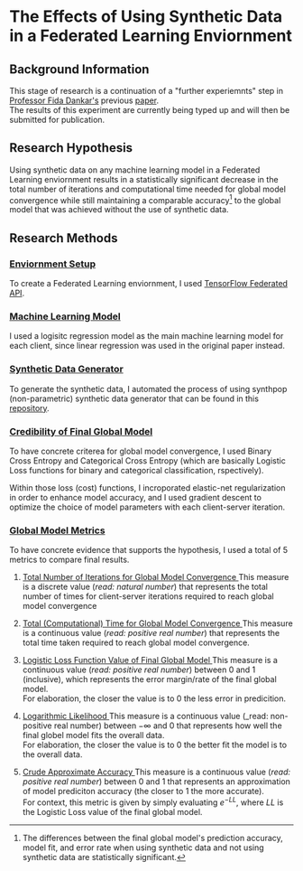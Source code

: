 
# The Effects of Using Synthetic Data in a Federated Learning Enviornment 

## Background Information

This stage of research is a continuation of a "further experiemnts" step in [Professor Fida Dankar's](https://scholar.google.ae/citations?user=JvxSJRwAAAAJ&hl=en) previous [paper](https://ieeexplore.ieee.org/document/10068615). <br /> 
The results of this experiment are currently being typed up and will then be submitted for publication.

## Research Hypothesis 

Using synthetic data on any machine learning model in a Federated Learning enviornment results in a statistically significant decrease in the total number of iterations and computational time needed for global model convergence while still maintaining a comparable accuracy[^1] to the global model that was achieved without the use of synthetic data. 

[^1]: The differences between the final global model's prediction accuracy, model fit, and error rate when using synthetic data and not using synthetic data are statistically significant.

## Research Methods

### <u> Enviornment Setup </u>
To create a Federated Learning enviornment, I used [TensorFlow Federated API](https://www.tensorflow.org/federated/api_docs/python/tff).

### <u> Machine Learning Model </u>
I used a logisitc regression model as the main machine learning model for each client, since linear regression was used in the original paper instead. <br />

### <u> Synthetic Data Generator </u>
To generate the synthetic data, I automated the process of using synthpop (non-parametric) synthetic data generator that can be found in this [repository](https://github.com/hazy/synthpop).

### <u> Credibility of Final Global Model </u>
To have concrete criterea for global model convergence, I used Binary Cross Entropy and Categorical Cross Entropy (which are basically Logistic Loss functions for binary and categorical classification, rspectively). <br />

Within those loss (cost) functions, I incroporated elastic-net regularization in order to enhance model accuracy, and I used gradient descent to optimize the choice of model parameters with each client-server iteration. <br />

### <u> Global Model Metrics </u>
To have concrete evidence that supports the hypothesis, I used a total of 5 metrics to compare final results.

1. <u> Total Number of Iterations for Global Model Convergence </u>
This measure is a discrete value (_read: natural number_) that represents the total number of times for client-server iterations required to reach global model convergence 

2. <u> Total (Computational) Time for Global Model Convergence </u>
This measure is a continuous value (_read: positive real number_) that represents the total time taken required to reach global model convergence.

3. <u> Logistic Loss Function Value of Final Global Model </u>
This measure is a continuous value (_read: positive real number_) between 0 and 1 (inclusive), which represents the error margin/rate of the final global model. <br />
For elaboration, the closer the value is to 0 the less error in predicition.

4. <u> Logarithmic Likelihood </u>
This measure is a continuous value (_read: non-positive real number) between $-\infty$ and 0 that represents how well the final globel model fits the overall data. <br />
For elaboration, the closer the value is to 0 the better fit the model is to the overall data.

5. <u> Crude Approximate Accuracy </u>
This measure is a continuous value (_read: positive real number_) between 0 and 1 that represents an approximation of model prediciton accuracy (the closer to 1 the more accurate). <br />
For context, this metric is given by simply evaluating $e^{-LL}$, where $LL$ is the Logistic Loss value of the final global model.

